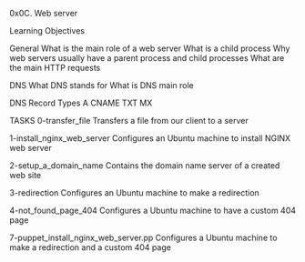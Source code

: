 0x0C. Web server

Learning Objectives

General
What is the main role of a web server
What is a child process
Why web servers usually have a parent process and child processes
What are the main HTTP requests

DNS
What DNS stands for
What is DNS main role

DNS Record Types
A
CNAME
TXT
MX

TASKS
0-transfer_file	Transfers a file from our client to a server

1-install_nginx_web_server	Configures an Ubuntu machine to install NGINX web server

2-setup_a_domain_name	Contains the domain name server of a created web site

3-redirection	Configures an Ubuntu machine to make a redirection

4-not_found_page_404	Configures a Ubuntu machine to have a custom 404 page

7-puppet_install_nginx_web_server.pp	Configures a Ubuntu machine to make a redirection and a custom 404 page
